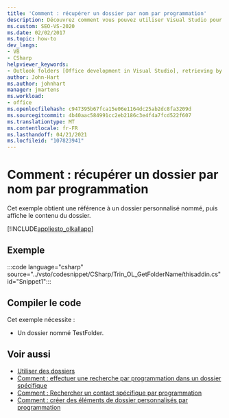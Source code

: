 ```yaml
---
title: 'Comment : récupérer un dossier par nom par programmation'
description: Découvrez comment vous pouvez utiliser Visual Studio pour récupérer par programme un dossier par son nom, puis afficher le contenu du dossier.
ms.custom: SEO-VS-2020
ms.date: 02/02/2017
ms.topic: how-to
dev_langs:
- VB
- CSharp
helpviewer_keywords:
- Outlook folders [Office development in Visual Studio], retrieving by name
author: John-Hart
ms.author: johnhart
manager: jmartens
ms.workload:
- office
ms.openlocfilehash: c947395b67fca15e06e1164dc25ab2dc8fa3209d
ms.sourcegitcommit: 4b40aac584991cc2eb2186c3e4f4a7fcd522f607
ms.translationtype: MT
ms.contentlocale: fr-FR
ms.lasthandoff: 04/21/2021
ms.locfileid: "107823941"
---
```

# <a name="how-to-programmatically-retrieve-a-folder-by-name"></a>Comment : récupérer un dossier par nom par programmation
  Cet exemple obtient une référence à un dossier personnalisé nommé, puis affiche le contenu du dossier.

 [!INCLUDE[appliesto_olkallapp](../vsto/includes/appliesto-olkallapp-md.md)]

## <a name="example"></a>Exemple
 :::code language="csharp" source="../vsto/codesnippet/CSharp/Trin_OL_GetFolderName/thisaddin.cs" id="Snippet1":::

## <a name="compile-the-code"></a>Compiler le code
 Cet exemple nécessite :

- Un dossier nommé TestFolder.

## <a name="see-also"></a>Voir aussi
- [Utiliser des dossiers](../vsto/working-with-folders.md)
- [Comment : effectuer une recherche par programmation dans un dossier spécifique](../vsto/how-to-programmatically-search-within-a-specific-folder.md)
- [Comment : Rechercher un contact spécifique par programmation](../vsto/how-to-programmatically-search-for-a-specific-contact.md)
- [Comment : créer des éléments de dossier personnalisés par programmation](../vsto/how-to-programmatically-create-custom-folder-items.md)
